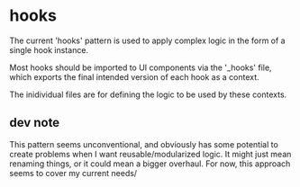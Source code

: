# hooks

The current 'hooks' pattern is used to apply complex logic in the form of a single hook instance.

Most hooks should be imported to UI components via the '_hooks' file, which exports the final intended version of each hook as a context.

The inidividual files are for defining the logic to be used by these contexts.


## dev note

This pattern seems unconventional, and obviously has some potential to create problems when I want reusable/modularized logic. It might just mean renaming things, or it could mean a bigger overhaul. For now, this approach seems to cover my current needs/